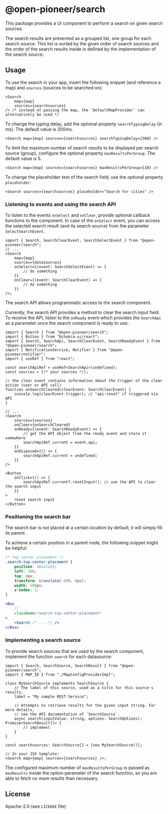 # @open-pioneer/search

This package provides a UI component to perform a search on given search sources.

The search results are presented as a grouped list, one group for each search source.
This list is sorted by the given order of search sources and the order of the search results inside is
defined by the implementation of the search source.

## Usage

To use the search in your app, insert the following snippet (and reference a map) and `sources` (sources to be searched on):

```tsx
<Search
    map={map}
    sources={searchsources}
/> /* instead of passing the map, the `DefaultMapProvider` can alternatively be used */
```

To change the typing delay, add the optional property `searchTypingDelay` (in ms).
The default value is 200ms.

```tsx
<Search map={map} sources={searchsources} searchTypingDelay={500} />
```

To limit the maximum number of search results to be displayed per search source (group), configure the optional property `maxResultsPerGroup`.
The default value is 5.

```tsx
<Search map={map} sources={searchsources} maxResultsPerGroup={10} />
```

To change the placeholder text of the search field, use the optional property `placeholder`:

```tsx
<Search sources={searchsources} placeholder="Search for cities" />
```

### Listening to events and using the search API

To listen to the events `onSelect` and `onClear`, provide optional callback functions to the component.
In case of the `onSelect` event, you can access the selected search result (and its search source)
from the parameter `SelectSearchEvent`.

```tsx
import { Search, SearchClearEvent, SearchSelectEvent } from "@open-pioneer/search";
// ...
<Search
    map={map}
    sources={datasources}
    onSelect={(event: SearchSelectEvent) => {
        // do something
    }}
    onClear={(event: SearchClearEvent) => {
        // do something
    }}
/>;
```

The search API allows programmatic access to the search component.

Currently, the search API provides a method to clear the search input field.
To receive the API, listen to the `onReady` event which provides the `SearchApi` as a parameter once the search component is ready to use:

```tsx
import { Search } from "@open-pioneer/search";
import { Button } from "@chakra-ui/react";
import { Search, SearchApi, SearchClearEvent, SearchReadyEvent } from "@open-pioneer/search";
import { NotificationService, Notifier } from "@open-pioneer/notifier";
import { useRef } from "react";

const searchApiRef = useRef<SearchApi>(undefined);
const sources = [/* your sources */];

// the clear event contains information about the trigger of the clear action (user or API call)
function onSearchCleared(clearEvent: SearchClearEvent) {
    console.log(clearEvent.trigger); // "api-reset" if triggered via API
}

// ...
<Search
    sources={sources}
    onClear={onSearchCleared}
    onReady={(event: SearchReadyEvent) => {
        // get the API object from the ready event and store it somewhere
        searchApiRef.current = event.api;
    }}
    onDisposed={() => {
        searchApiRef.current = undefined;
    }}
/>

<Button
    onClick={() => {
        searchApiRef.current?.resetInput(); // use the API to clear the search input
    }}
>
    reset search input
</Button>
```

### Positioning the search bar

The search bar is not placed at a certain location by default; it will simply fill its parent.

To achieve a certain position in a parent node, the following snippet might be helpful:

```css
/* top center placement */
.search-top-center-placement {
    position: absolute;
    left: 50%;
    top: 0px;
    transform: translate(-50%, 0px);
    width: 500px;
    z-index: 1;
}
```

```jsx
<Box
    // ...
    className="search-top-center-placement"
>
    <Search /* ... */ />
</Box>
```

### Implementing a search source

To provide search sources that are used by the search component, implement the function `search` for each datasource:

```tsx
import { Search, SearchSource, SearchResult } from "@open-pioneer/search";
import { MAP_ID } from "./MapConfigProviderImpl";

class MySearchSource implements SearchSource {
    // The label of this source, used as a title for this source's results.
    label = "My sample REST-Service";

    // Attempts to retrieve results for the given input string. For more details,
    // see the API documentation of `SearchSource`.
    async search(inputValue: string, options: SearchOptions): Promise<SearchResult[]> {
        // implement
    }
}

const searchsources: SearchSource[] = [new MySearchSource()];

// In your JSX template:
<Search map={map} sources={searchsources} />;
```

The configured maximum number of `maxResultsPerGroup` is passed as `maxResults` inside the option parameter
of the search function, so you are able to fetch no more results than necessary.

## License

Apache-2.0 (see `LICENSE` file)
